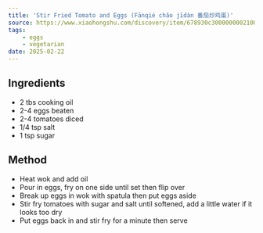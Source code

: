 ```yaml
---
title: 'Stir Fried Tomato and Eggs (Fānqié chǎo jīdàn 番茄炒鸡蛋)'
source: https://www.xiaohongshu.com/discovery/item/678930c30000000021001667?source=webshare&xhsshare=pc_web&xsec_token=ABTeQ8UCYq9BoKh4YKpE7ushTBk54IsRUR1TNA5Y1Fqws=&xsec_source=pc_share
tags:
    - eggs 
    - vegetarian
date: 2025-02-22
---
```


## Ingredients
- 2 tbs cooking oil
- 2-4 eggs beaten
- 2-4 tomatoes diced
- 1/4 tsp salt
- 1 tsp sugar

## Method
- Heat wok and add oil
- Pour in eggs, fry on one side until set then flip over
- Break up eggs in wok with spatula then put eggs aside
- Stir fry tomatoes with sugar and salt until softened, add a little water if it looks too dry
- Put eggs back in and stir fry for a minute then serve